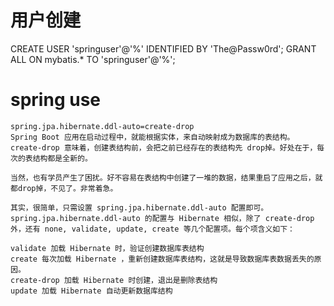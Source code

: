 # 用户创建
CREATE USER 'springuser'@'%' IDENTIFIED BY 'The@Passw0rd';
GRANT ALL ON mybatis.* TO 'springuser'@'%';

# spring use
```
spring.jpa.hibernate.ddl-auto=create-drop
Spring Boot 应用在启动过程中，就能根据实体，来自动映射成为数据库的表结构。create-drop 意味着，创建表结构前，会把之前已经存在的表结构先 drop掉。好处在于，每次的表结构都是全新的。

当然，也有学员产生了困扰。好不容易在表结构中创建了一堆的数据，结果重启了应用之后，就都drop掉，不见了。非常着急。

其实，很简单，只需设置 spring.jpa.hibernate.ddl-auto 配置即可。spring.jpa.hibernate.ddl-auto 的配置与 Hibernate 相似，除了 create-drop 外，还有 none, validate, update, create 等几个配置项。每个项含义如下：

validate 加载 Hibernate 时，验证创建数据库表结构
create 每次加载 Hibernate ，重新创建数据库表结构，这就是导致数据库表数据丢失的原因。
create-drop 加载 Hibernate 时创建，退出是删除表结构
update 加载 Hibernate 自动更新数据库结构
```